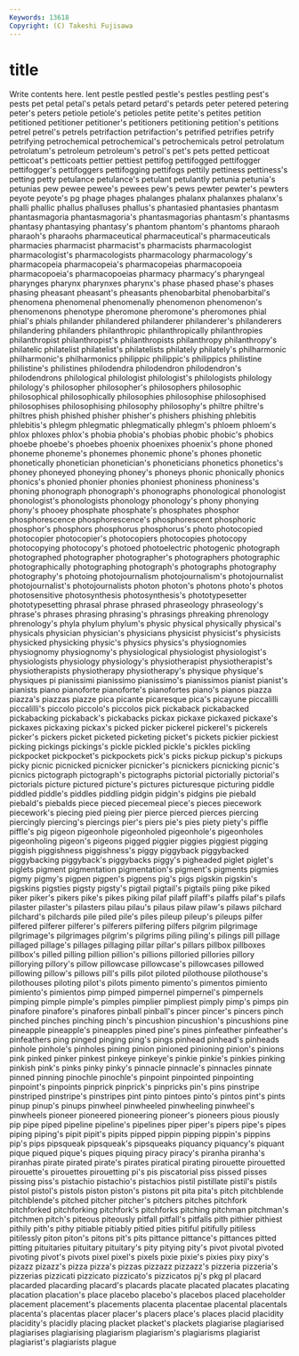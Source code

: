 ```yaml
---
Keywords: 13618 
Copyright: (C) Takeshi Fujisawa
---
```


# title

Write contents here.
lent pestle pestled pestle's pestles pestling pest's pests pet
petal petal's petals petard petard's petards peter petered petering peter's
peters petiole petiole's petioles petite petite's petites petition petitioned petitioner
petitioner's petitioners petitioning petition's petitions petrel petrel's petrels petrifaction petrifaction's
petrified petrifies petrify petrifying petrochemical petrochemical's petrochemicals petrol petrolatum petrolatum's
petroleum petroleum's petrol's pet's pets petted petticoat petticoat's petticoats pettier
pettiest pettifog pettifogged pettifogger pettifogger's pettifoggers pettifogging pettifogs pettily pettiness
pettiness's petting petty petulance petulance's petulant petulantly petunia petunia's petunias
pew pewee pewee's pewees pew's pews pewter pewter's pewters peyote
peyote's pg phage phages phalanges phalanx phalanxes phalanx's phalli phallic
phallus phalluses phallus's phantasied phantasies phantasm phantasmagoria phantasmagoria's phantasmagorias phantasm's
phantasms phantasy phantasying phantasy's phantom phantom's phantoms pharaoh pharaoh's pharaohs
pharmaceutical pharmaceutical's pharmaceuticals pharmacies pharmacist pharmacist's pharmacists pharmacologist pharmacologist's pharmacologists
pharmacology pharmacology's pharmacopeia pharmacopeia's pharmacopeias pharmacopoeia pharmacopoeia's pharmacopoeias pharmacy pharmacy's
pharyngeal pharynges pharynx pharynxes pharynx's phase phased phase's phases phasing
pheasant pheasant's pheasants phenobarbital phenobarbital's phenomena phenomenal phenomenally phenomenon phenomenon's
phenomenons phenotype pheromone pheromone's pheromones phial phial's phials philander philandered
philanderer philanderer's philanderers philandering philanders philanthropic philanthropically philanthropies philanthropist philanthropist's
philanthropists philanthropy philanthropy's philatelic philatelist philatelist's philatelists philately philately's philharmonic
philharmonic's philharmonics philippic philippic's philippics philistine philistine's philistines philodendra philodendron
philodendron's philodendrons philological philologist philologist's philologists philology philology's philosopher philosopher's
philosophers philosophic philosophical philosophically philosophies philosophise philosophised philosophises philosophising philosophy
philosophy's philtre philtre's philtres phish phished phisher phisher's phishers phishing
phlebitis phlebitis's phlegm phlegmatic phlegmatically phlegm's phloem phloem's phlox phloxes
phlox's phobia phobia's phobias phobic phobic's phobics phoebe phoebe's phoebes
phoenix phoenixes phoenix's phone phoned phoneme phoneme's phonemes phonemic phone's
phones phonetic phonetically phonetician phonetician's phoneticians phonetics phonetics's phoney phoneyed
phoneying phoney's phoneys phonic phonically phonics phonics's phonied phonier phonies
phoniest phoniness phoniness's phoning phonograph phonograph's phonographs phonological phonologist phonologist's
phonologists phonology phonology's phony phonying phony's phooey phosphate phosphate's phosphates
phosphor phosphorescence phosphorescence's phosphorescent phosphoric phosphor's phosphors phosphorus phosphorus's photo
photocopied photocopier photocopier's photocopiers photocopies photocopy photocopying photocopy's photoed photoelectric
photogenic photograph photographed photographer photographer's photographers photographic photographically photographing photograph's
photographs photography photography's photoing photojournalism photojournalism's photojournalist photojournalist's photojournalists photon
photon's photons photo's photos photosensitive photosynthesis photosynthesis's phototypesetter phototypesetting phrasal
phrase phrased phraseology phraseology's phrase's phrases phrasing phrasing's phrasings phreaking
phrenology phrenology's phyla phylum phylum's physic physical physically physical's physicals
physician physician's physicians physicist physicist's physicists physicked physicking physic's physics
physics's physiognomies physiognomy physiognomy's physiological physiologist physiologist's physiologists physiology physiology's
physiotherapist physiotherapist's physiotherapists physiotherapy physiotherapy's physique physique's physiques pi pianissimi
pianissimo pianissimo's pianissimos pianist pianist's pianists piano pianoforte pianoforte's pianofortes
piano's pianos piazza piazza's piazzas piazze pica picante picaresque pica's
picayune piccalilli piccalilli's piccolo piccolo's piccolos pick pickaback pickabacked pickabacking
pickaback's pickabacks pickax pickaxe pickaxed pickaxe's pickaxes pickaxing pickax's picked
picker pickerel pickerel's pickerels picker's pickers picket picketed picketing picket's
pickets pickier pickiest picking pickings pickings's pickle pickled pickle's pickles
pickling pickpocket pickpocket's pickpockets pick's picks pickup pickup's pickups picky
picnic picnicked picnicker picnicker's picnickers picnicking picnic's picnics pictograph pictograph's
pictographs pictorial pictorially pictorial's pictorials picture pictured picture's pictures picturesque
picturing piddle piddled piddle's piddles piddling pidgin pidgin's pidgins pie
piebald piebald's piebalds piece pieced piecemeal piece's pieces piecework piecework's
piecing pied pieing pier pierce pierced pierces piercing piercingly piercing's
piercings pier's piers pie's pies piety piety's piffle piffle's pig
pigeon pigeonhole pigeonholed pigeonhole's pigeonholes pigeonholing pigeon's pigeons pigged piggier
piggies piggiest pigging piggish piggishness piggishness's piggy piggyback piggybacked piggybacking
piggyback's piggybacks piggy's pigheaded piglet piglet's piglets pigment pigmentation pigmentation's
pigment's pigments pigmies pigmy pigmy's pigpen pigpen's pigpens pig's pigs
pigskin pigskin's pigskins pigsties pigsty pigsty's pigtail pigtail's pigtails piing
pike piked piker piker's pikers pike's pikes piking pilaf pilaff
pilaff's pilaffs pilaf's pilafs pilaster pilaster's pilasters pilau pilau's pilaus
pilaw pilaw's pilaws pilchard pilchard's pilchards pile piled pile's piles
pileup pileup's pileups pilfer pilfered pilferer pilferer's pilferers pilfering pilfers
pilgrim pilgrimage pilgrimage's pilgrimages pilgrim's pilgrims piling piling's pilings pill
pillage pillaged pillage's pillages pillaging pillar pillar's pillars pillbox pillboxes
pillbox's pilled pilling pillion pillion's pillions pilloried pillories pillory pillorying
pillory's pillow pillowcase pillowcase's pillowcases pillowed pillowing pillow's pillows pill's
pills pilot piloted pilothouse pilothouse's pilothouses piloting pilot's pilots pimento
pimento's pimentos pimiento pimiento's pimientos pimp pimped pimpernel pimpernel's pimpernels
pimping pimple pimple's pimples pimplier pimpliest pimply pimp's pimps pin
pinafore pinafore's pinafores pinball pinball's pincer pincer's pincers pinch pinched
pinches pinching pinch's pincushion pincushion's pincushions pine pineapple pineapple's pineapples
pined pine's pines pinfeather pinfeather's pinfeathers ping pinged pinging ping's
pings pinhead pinhead's pinheads pinhole pinhole's pinholes pining pinion pinioned
pinioning pinion's pinions pink pinked pinker pinkest pinkeye pinkeye's pinkie
pinkie's pinkies pinking pinkish pink's pinks pinky pinky's pinnacle pinnacle's
pinnacles pinnate pinned pinning pinochle pinochle's pinpoint pinpointed pinpointing pinpoint's
pinpoints pinprick pinprick's pinpricks pin's pins pinstripe pinstriped pinstripe's pinstripes
pint pinto pintoes pinto's pintos pint's pints pinup pinup's pinups
pinwheel pinwheeled pinwheeling pinwheel's pinwheels pioneer pioneered pioneering pioneer's pioneers
pious piously pip pipe piped pipeline pipeline's pipelines piper piper's
pipers pipe's pipes piping piping's pipit pipit's pipits pipped pippin
pipping pippin's pippins pip's pips pipsqueak pipsqueak's pipsqueaks piquancy piquancy's
piquant pique piqued pique's piques piquing piracy piracy's piranha piranha's
piranhas pirate pirated pirate's pirates piratical pirating pirouette pirouetted pirouette's
pirouettes pirouetting pi's pis piscatorial piss pissed pisses pissing piss's
pistachio pistachio's pistachios pistil pistillate pistil's pistils pistol pistol's pistols
piston piston's pistons pit pita pita's pitch pitchblende pitchblende's pitched
pitcher pitcher's pitchers pitches pitchfork pitchforked pitchforking pitchfork's pitchforks pitching
pitchman pitchman's pitchmen pitch's piteous piteously pitfall pitfall's pitfalls pith
pithier pithiest pithily pith's pithy pitiable pitiably pitied pities pitiful
pitifully pitiless pitilessly piton piton's pitons pit's pits pittance pittance's
pittances pitted pitting pituitaries pituitary pituitary's pity pitying pity's pivot
pivotal pivoted pivoting pivot's pivots pixel pixel's pixels pixie pixie's
pixies pixy pixy's pizazz pizazz's pizza pizza's pizzas pizzazz pizzazz's
pizzeria pizzeria's pizzerias pizzicati pizzicato pizzicato's pizzicatos pj's pkg pl
placard placarded placarding placard's placards placate placated placates placating placation
placation's place placebo placebo's placebos placed placeholder placement placement's placements
placenta placentae placental placentals placenta's placentas placer placer's placers place's
places placid placidity placidity's placidly placing placket placket's plackets plagiarise
plagiarised plagiarises plagiarising plagiarism plagiarism's plagiarisms plagiarist plagiarist's plagiarists plague
